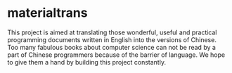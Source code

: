 # materialtrans
This project is aimed at translating those wonderful, useful and practical programming documents written in English into the versions of Chinese. Too many fabulous books about computer science can not be read by a part of Chinese programmers because of the barrier of language. We hope to give them a hand by building this project constantly.

